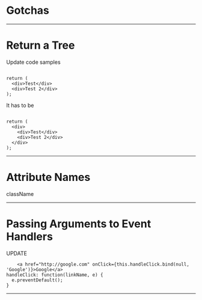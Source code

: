 <!--
{
  "className": "Slide--title"
}
-->

# Gotchas

---

# Return a Tree

<div class="Split">
  <div class="Split-column">
    <p>Update code samples</p>
    <pre class="language-javascript language--clean"><code>
return (
  &lt;div&gt;Test&lt;/div&gt;
  &lt;div&gt;Test 2&lt;/div&gt;
);</code></pre>
  </div>
  <div class="Split-column">
    <p>It has to be</p>
    <pre class="language-javascript language--clean"><code>
return (
  &lt;div&gt;
    &lt;div>Test&lt;/div&gt;
    &lt;div>Test 2&lt;/div&gt;
  &lt;/div&gt;
);</code></pre>
  </div>
</div>

---

# Attribute Names

className

---

# Passing Arguments to Event Handlers

UPDATE

```
    <a href="http://google.com" onClick={this.handleClick.bind(null, 'Google')}>Google</a>
handleClick: function(linkName, e) {
  e.preventDefault();
}
```

---
